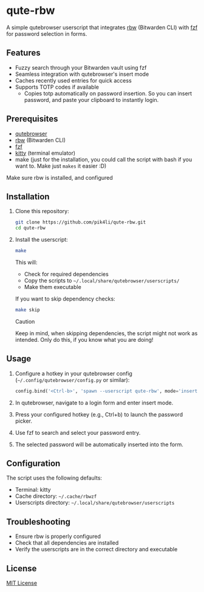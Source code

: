 # qute-rbw

A simple qutebrowser userscript that integrates [rbw](https://github.com/doy/rbw) (Bitwarden CLI) with [fzf](https://github.com/junegun/fzf) for password selection in forms.

## Features

- Fuzzy search through your Bitwarden vault using fzf
- Seamless integration with qutebrowser's insert mode
- Caches recently used entries for quick access
- Supports TOTP codes if available
    - Copies totp automatically on password insertion. So you can insert
    password, and paste your clipboard to instantly login.

## Prerequisites

- [qutebrowser](https://qutebrowser.org/)
- [rbw](https://github.com/doy/rbw) (Bitwarden CLI)
- [fzf](https://github.com/junegun/fzf)
- [kitty](https://sw.kovidgoyal.net/kitty/) (terminal emulator)
- make (just for the installation, you could call the script with bash if you
want to. Make just `makes` it easier :D)

Make sure rbw is installed, and configured

## Installation

1. Clone this repository:
   ```bash
   git clone https://github.com/pik4li/qute-rbw.git
   cd qute-rbw
   ```

2. Install the userscript:
   ```bash
   make
   ```

   This will:
   - Check for required dependencies
   - Copy the scripts to `~/.local/share/qutebrowser/userscripts/`
   - Make them executable

   If you want to skip dependency checks:
   ```bash
   make skip
   ```

   > [!CAUTION]
   > Keep in mind, when skipping dependencies, the script might not work as
   > intended. Only do this, if you know what you are doing!

## Usage

1. Configure a hotkey in your qutebrowser config (`~/.config/qutebrowser/config.py` or similar):
   ```python
   config.bind('<Ctrl-b>', 'spawn --userscript qute-rbw', mode='insert')
   ```

2. In qutebrowser, navigate to a login form and enter insert mode.

3. Press your configured hotkey (e.g., Ctrl+b) to launch the password picker.

4. Use fzf to search and select your password entry.

5. The selected password will be automatically inserted into the form.

## Configuration

The script uses the following defaults:
- Terminal: kitty
- Cache directory: `~/.cache/rbwzf`
- Userscripts directory: `~/.local/share/qutebrowser/userscripts`

## Troubleshooting

- Ensure rbw is properly configured
- Check that all dependencies are installed
- Verify the userscripts are in the correct directory and executable

## License
[MIT License](LICENSE)
